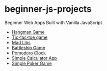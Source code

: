 # beginner-js-projects
Beginner Web Apps Built with Vanilla JavaScript

* [Hangman Game]()
* [Tic-tac-toe game]()
* [Mad Libs]()
* [Battleship Game]()
* [Pomodoro Clock]()
* [Simple Calculator App]()
* [Simple Poker Game]()
